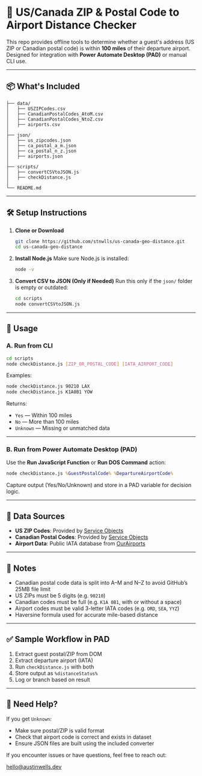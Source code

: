 # 🧭 US/Canada ZIP & Postal Code to Airport Distance Checker

This repo provides offline tools to determine whether a guest's address (US ZIP or Canadian postal code) is within **100 miles** of their departure airport. Designed for integration with **Power Automate Desktop (PAD)** or manual CLI use.

---

## 📦 What's Included

```
├── data/
│   ├── USZIPCodes.csv
│   ├── CanadianPostalCodes_AtoM.csv
│   ├── CanadianPostalCodes_NtoZ.csv
│   ├── airports.csv
│
├── json/
│   ├── us_zipcodes.json
│   ├── ca_postal_a_m.json
│   ├── ca_postal_n_z.json
│   ├── airports.json
│
├── scripts/
│   ├── convertCSVtoJSON.js
│   ├── checkDistance.js
│
└── README.md
```

---

## 🛠️ Setup Instructions

1. **Clone or Download**
   ```bash
   git clone https://github.com/stnwlls/us-canada-geo-distance.git
   cd us-canada-geo-distance
   ```

2. **Install Node.js**
   Make sure Node.js is installed:
   ```bash
   node -v
   ```

3. **Convert CSV to JSON (Only if Needed)**
   Run this only if the `json/` folder is empty or outdated:
   ```bash
   cd scripts
   node convertCSVtoJSON.js
   ```

---

## 🚀 Usage

### A. Run from CLI

```bash
cd scripts
node checkDistance.js [ZIP_OR_POSTAL_CODE] [IATA_AIRPORT_CODE]
```

Examples:

```bash
node checkDistance.js 90210 LAX
node checkDistance.js K1A0B1 YOW
```

Returns:

- `Yes` — Within 100 miles
- `No` — More than 100 miles
- `Unknown` — Missing or unmatched data

---

### B. Run from Power Automate Desktop (PAD)

Use the **Run JavaScript Function** or **Run DOS Command** action:

```cmd
node checkDistance.js %GuestPostalCode% %DepartureAirportCode%
```

Capture output (Yes/No/Unknown) and store in a PAD variable for decision logic.

---

## 📁 Data Sources

- **US ZIP Codes**: Provided by [Service Objects](https://www.serviceobjects.com/blog/free-zip-code-and-postal-code-database-with-geocoordinates/)
- **Canadian Postal Codes**: Provided by [Service Objects](https://www.serviceobjects.com/blog/free-zip-code-and-postal-code-database-with-geocoordinates/)
- **Airport Data**: Public IATA database from [OurAirports](https://ourairports.com/data/)

---

## 📌 Notes

- Canadian postal code data is split into A–M and N–Z to avoid GitHub’s 25MB file limit
- US ZIPs must be 5 digits (e.g. `90210`)
- Canadian codes must be full (e.g. `K1A 0B1`, with or without a space)
- Airport codes must be valid 3-letter IATA codes (e.g. `ORD`, `SEA`, `YYZ`)
- Haversine formula used for accurate mile-based distance

---

## ✅ Sample Workflow in PAD

1. Extract guest postal/ZIP from DOM
2. Extract departure airport (IATA)
3. Run `checkDistance.js` with both
4. Store output as `%distanceStatus%`
5. Log or branch based on result

---

## 🙋 Need Help?

If you get `Unknown`:
- Make sure postal/ZIP is valid format
- Check that airport code is correct and exists in dataset
- Ensure JSON files are built using the included converter

If you encounter issues or have questions, feel free to reach out:

[hello@austinwells.dev](mailto:hello@austinwells.dev)
